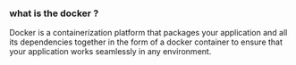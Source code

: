 ### what is the docker ?
Docker is a containerization platform that packages your application and 
all its dependencies together in the form of a docker container to ensure that your application works seamlessly in any environment.
